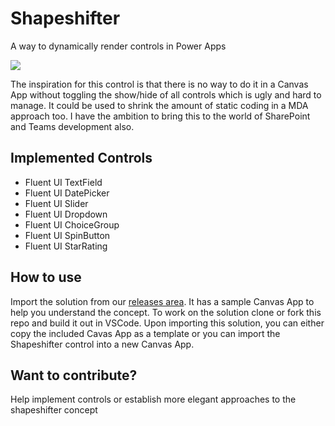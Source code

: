 # Shapeshifter

A way to dynamically render controls in Power Apps

![](ShapeshifterDemo.gif)

The inspiration for this control is that there is no way to do it in a Canvas App without toggling the show/hide of all controls which is ugly and hard to manage. It could be used to shrink the amount of static coding in a MDA approach too. I have the ambition to bring this to the world of SharePoint and Teams development also.

## Implemented Controls
* Fluent UI TextField
* Fluent UI DatePicker
* Fluent UI Slider
* Fluent UI Dropdown
* Fluent UI ChoiceGroup
* Fluent UI SpinButton
* Fluent UI StarRating

## How to use
Import the solution from our [releases area](https://github.com/brendon-colburn/shapeshifter/releases).  It has a sample Canvas App to help you understand the concept.
To work on the solution clone or fork this repo and build it out in VSCode. Upon importing this solution, you can either copy the included Cavas App as a template or you can import the Shapeshifter control into a new Canvas App.

## Want to contribute?
Help implement controls or establish more elegant approaches to the shapeshifter concept

